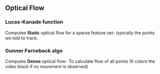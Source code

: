 ## Optical Flow
### **Lucas-Kanade function**
Computes **Static** optical flow for a sparse feature set- typically the points we told to track.</br>
### Gunner Farneback algo
Computes **Dense** optical flow- To calculate flow of all points (It colors the video black if no movement is observed)

